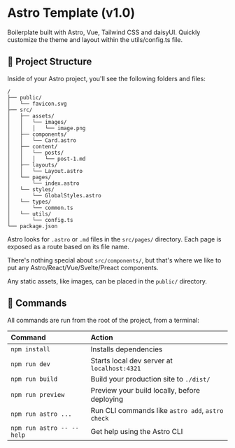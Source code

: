 # Astro Template (v1.0)

Boilerplate built with Astro, Vue, Tailwind CSS and daisyUI. Quickly customize the theme and layout within the utils/config.ts file. 

## 🚀 Project Structure

Inside of your Astro project, you'll see the following folders and files:

```text
/
├── public/
│   └── favicon.svg
├── src/
│   ├── assets/
│   │   └── images/
│   │   │   └── image.png
│   ├── components/
│   │   └── Card.astro
│   ├── content/
│   │   └── posts/
│   │   │   └── post-1.md
│   ├── layouts/
│   │   └── Layout.astro
│   └── pages/
│       └── index.astro
│   └── styles/
│       └── GlobalStyles.astro
│   └── types/
│       └── common.ts
│   └── utils/
│       └── config.ts
└── package.json
```

Astro looks for `.astro` or `.md` files in the `src/pages/` directory. Each page is exposed as a route based on its file name.

There's nothing special about `src/components/`, but that's where we like to put any Astro/React/Vue/Svelte/Preact components.

Any static assets, like images, can be placed in the `public/` directory.

## 🧞 Commands

All commands are run from the root of the project, from a terminal:

| Command                   | Action                                           |
| :------------------------ | :----------------------------------------------- |
| `npm install`             | Installs dependencies                            |
| `npm run dev`             | Starts local dev server at `localhost:4321`      |
| `npm run build`           | Build your production site to `./dist/`          |
| `npm run preview`         | Preview your build locally, before deploying     |
| `npm run astro ...`       | Run CLI commands like `astro add`, `astro check` |
| `npm run astro -- --help` | Get help using the Astro CLI                     |
